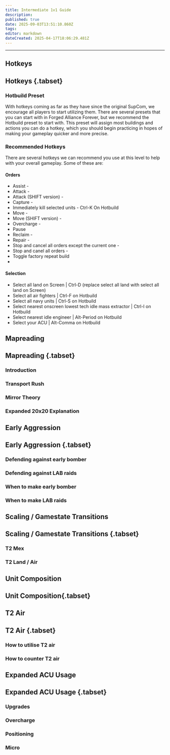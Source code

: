 ```yaml
---
title: Intermediate 1v1 Guide
description: 
published: true
date: 2025-09-03T13:51:10.860Z
tags: 
editor: markdown
dateCreated: 2025-04-17T18:06:29.481Z
---
```



---
## Hotkeys
## Hotkeys {.tabset}
### Hotbuild Preset
With hotkeys coming as far as they have since the original SupCom, we encourage all players to start utilizing them. There are several presets that you can start with in Forged Alliance Forever, but we recommend the Hotbuild preset to start with. This preset will assign most buildings and actions you can do a hotkey, which you should begin practicing in hopes of making your gameplay quicker and more precise.  

### Recommended Hotkeys
There are several hotkeys we can recommend you use at this level to help with your overall gameplay. Some of these are:

#### Orders
- Assist - 
- Attack - 
- Attack (SHIFT version) - 
- Capture - 
- Immediately kill selected units - Ctrl-K On Hotbuild
- Move - 
- Move (SHIFT version) - 
- Overcharge - 
- Pause
- Reclaim - 
- Repair - 
- Stop and cancel all orders except the current one - 
- Stop and canel all orders - 
- Toggle factory repeat build
- 
#### Selection
- Select all land on Screen | Ctrl-D (replace select all land with select all land on Screen)
- Select all air fighters | Ctrl-F on Hotbuild
- Select all navy units | Ctrl-S on Hotbuild 
- Select nearest onscreen lowest tech idle mass extractor | Ctrl-I on Hotbuild
- Select nearest idle engineer | Alt-Period on Hotbuild
- Select your ACU | Alt-Comma on Hotbuild

## Mapreading
## Mapreading {.tabset}
### Introduction 
### Transport Rush
### Mirror Theory 
### Expanded 20x20 Explanation

## Early Aggression
## Early Aggression {.tabset}
### Defending against early bomber 
### Defending against LAB raids
### When to make early bomber
### When to make LAB raids

## Scaling / Gamestate Transitions
## Scaling / Gamestate Transitions {.tabset}
### T2 Mex
### T2 Land / Air

## Unit Composition
## Unit Composition{.tabset}
### 

## T2 Air
## T2 Air {.tabset}
### How to utilise T2 air 
### How to counter T2 air 

## Expanded ACU Usage
## Expanded ACU Usage {.tabset}
### Upgrades
### Overcharge 
### Positioning 
### Micro 